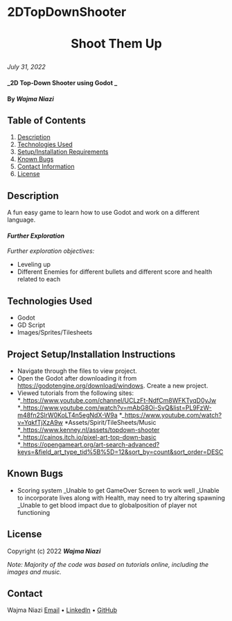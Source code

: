 # 2DTopDownShooter

# <p align="center">  **Shoot Them Up**  </p>

_July 31, 2022_

#### _2D Top-Down Shooter using Godot _

#### By _**Wajma Niazi**_

## Table of Contents

1. [Description](#description)
2. [Technologies Used](#technologies)
3. [Setup/Installation Requirements](#setup)
4. [Known Bugs](#bugs)
5. [Contact Information](#contact)
6. [License](#license)

## Description <a id="description"></a>
A fun easy game to learn how to use Godot and work on a different language. 


#### _Further Exploration_
_Further exploration objectives:_
- Leveling up 
- Different Enemies for different bullets and different score and health related to each


## Technologies Used <a id="technologies"></a>
* Godot 
* GD Script 
* Images/Sprites/Tilesheets 

## Project Setup/Installation Instructions <a id="setup"></a>
* Navigate through the files to view project.  
* Open the Godot after downloading it from https://godotengine.org/download/windows. Create a new project. 
* Viewed tutorials from the following sites: 
*_https://www.youtube.com/channel/UCLzFt-NdfCm8WFKTyqD0yJw
*_https://www.youtube.com/watch?v=mAbG8Oi-SvQ&list=PL9FzW-m48fn2SlrW0KoLT4n5egNdX-W9a
*_https://www.youtube.com/watch?v=YqkfTjXzA9w
*Assets/Spirit/TileSheets/Music
*_https://www.kenney.nl/assets/topdown-shooter
*_https://cainos.itch.io/pixel-art-top-down-basic
*_https://opengameart.org/art-search-advanced?keys=&field_art_type_tid%5B%5D=12&sort_by=count&sort_order=DESC


## Known Bugs <a id="bugs"></a>
- Scoring system 
_Unable to get GameOver Screen to work well 
_Unable to incorporate lives along with Health, may need to try altering spawning 
_Unable to get blood impact due to globalposition of player not functioning 

## License <a id="license"></a>
Copyright (c) 2022 _**Wajma Niazi**_

_Note:  Majority of the code was based on tutorials online, including the images and music._

## Contact <a id="contact"></a>
Wajma Niazi [Email](mailto:w1niazi@gmail.com) • [LinkedIn](https://www.linkedin.com/in/wajma-niazi/) • [GitHub](https://github.com/WNiazi)
